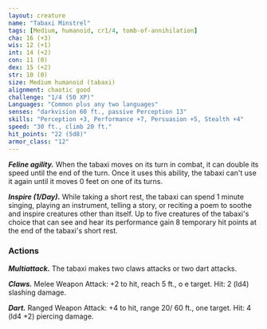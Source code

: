 ```yaml
---
layout: creature
name: "Tabaxi Minstrel"
tags: [Medium, humanoid, cr1/4, tomb-of-annihilation]
cha: 16 (+3)
wis: 12 (+1)
int: 14 (+2)
con: 11 (0)
dex: 15 (+2)
str: 10 (0)
size: Medium humanoid (tabaxi)
alignment: chaotic good
challenge: "1/4 (50 XP)"
Languages: "Common plus any two languages"
senses: "darkvision 60 ft., passive Perception 13"
skills: "Perception +3, Performance +7, Persuasion +5, Stealth +4"
speed: "30 ft., climb 20 ft."
hit_points: "22 (5d8)"
armor_class: "12"
---
```


***Feline agility.*** When the tabaxi moves on its turn in combat, it can double its speed until the end of the turn. Once it uses this ability, the tabaxi can't use it again until it moves 0 feet on one of its turns.

***Inspire (1/Day).*** While taking a short rest, the tabaxi can spend 1 minute singing, playing an instrument, telling a story, or reciting a poem to soothe and inspire creatures other than itself. Up to five creatures of the tabaxi's choice that can see and hear its performance gain 8 temporary hit points at the end of the tabaxi's short rest.

### Actions

***Multiattack.*** The tabaxi makes two claws attacks or two dart attacks.

***Claws.*** Melee Weapon Attack: +2 to hit, reach 5 ft., o e target. Hit: 2 (ld4) slashing damage.

***Dart.*** Ranged Weapon Attack: +4 to hit, range 20/ 60 ft., one target. Hit: 4 (ld4 +2) piercing damage.